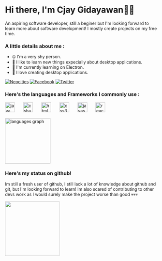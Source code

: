 # Hi there, I'm Cjay Gidayawan👋👋
An aspiring software developer, still a beginer but I'm looking forward to learn more about software development!
I mostly create projects on my free time.

### A little details about me :
<ul >
  <li>🤐 I'm a very shy person.</li>
  <li>🧠 I like to learn new things expecially about desktop applications.</li>
  <li>🚀 I'm currently learning on Electron.</li>
  <li>🔨 I love creating desktop applications.</li>
</ul>

[![Neocities](https://img.shields.io/badge/Website-303045?style=for-the-badge&logo=Website&logoColor=white)]([https://yourwebsite.com](https://sarrygeez.neocities.org))
[![Facebook](https://img.shields.io/badge/Facebook-0077B5?style=for-the-badge&logo=Facebook&logoColor=white)]([https://www.linkedin.com/in/yourprofile](https://www.facebook.com/cjay.gidayawan/))
[![Twitter](https://img.shields.io/badge/Twitter-1DA1F2?style=for-the-badge&logo=X&logoColor=white)]([https://twitter.com/yourprofile](https://x.com/CrotchHom))

### Here's the languages and Frameworks I commonly use :
<div>
  <img src="https://cdn.jsdelivr.net/gh/devicons/devicon/icons/java/java-original.svg" height="32" alt="java logo"  />
  <img width="20" />
  <img src="https://cdn.jsdelivr.net/gh/devicons/devicon/icons/csharp/csharp-original.svg" height="32" alt="csharp logo"  />
  <img width="20" />
  <img src="https://cdn.jsdelivr.net/gh/devicons/devicon/icons/html5/html5-original.svg" height="32" alt="html5 logo"  />
  <img width="20" />
  <img src="https://cdn.jsdelivr.net/gh/devicons/devicon/icons/css3/css3-original.svg" height="32" alt="css3 logo"  />
  <img width="20" />
  <img src="https://cdn.jsdelivr.net/gh/devicons/devicon/icons/javascript/javascript-original.svg" height="32" alt="javascript logo"  />
  <img width="20" />
  <img src="https://cdn.jsdelivr.net/gh/devicons/devicon/icons/electron/electron-original.svg" height="32" alt="react logo"  />
</div>
</br>
<img src="https://github-readme-stats.vercel.app/api/top-langs?username=SarryGeezOwO&locale=en&hide_title=false&layout=compact&card_width=350&langs_count=10&theme=dark&hide_border=true&order=2" height="150" alt="languages graph"  />

### Here's my status on github!
<p>Im still a fresh user of github, I still lack a lot of knowledge about github and git, but I'm looking forward to learn! Im also scared of contributing to other devs work as I would surely make the project worse than good 💀💀💀</p>
<img height="180em"  src="https://github-readme-stats.vercel.app/api?username=SarryGeezOwO&show_icons=true&hide_border=true&&count_private=true&include_all_commits=true&theme=dark"/>
